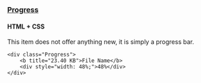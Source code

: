 ### [Progress](components/Progress)
#### HTML + CSS

This item does not offer anything new, it is simply a progress bar.

```
<div class="Progress">
    <b title="23.40 KB">File Name</b>
    <div style="width: 48%;">48%</div>
</div>
```